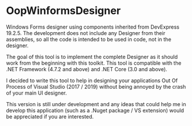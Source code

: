 # OopWinformsDesigner
Windows Forms designer using components inherited from DevExpress 19.2.5. The development does not include any Designer from their assemblies, so all the code is intended to be used in code, not in the designer.

The goal of this tool is to implement the complete Designer as it should work from the beginning with this toolkit. 
This tool is compatible with the .NET Framework (4.7.2 and above) and .NET Core (3.0 and above).

I decided to write this tool to help in designing your applications Out Of Process of Visual Studio (2017 / 2019) without being 
annoyed by the crash of your main UI designer.

This version is still under development and any ideas that could help me in develop this application (such as a .Nuget package / VS extension) would be appreciated if you are interested.
